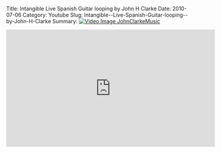 Title: Intangible  Live Spanish Guitar looping  by John H Clarke
Date: 2010-07-06
Category: Youtube
Slug: Intangible--Live-Spanish-Guitar-looping--by-John-H-Clarke
Summary: <a href="/Intangible--Live-Spanish-Guitar-looping--by-John-H-Clarke.html"><img src="https://i.ytimg.com/vi/ivCiwHXuqZA/hqdefault.jpg" alt="Video Image JohnClarkeMusic"></a>

<iframe width="560" height="315" src="https://www.youtube.com/embed/ivCiwHXuqZA" title="YouTube video player" frameborder="0" allow="accelerometer; autoplay; clipboard-write; encrypted-media; gyroscope; picture-in-picture" allowfullscreen></iframe>


